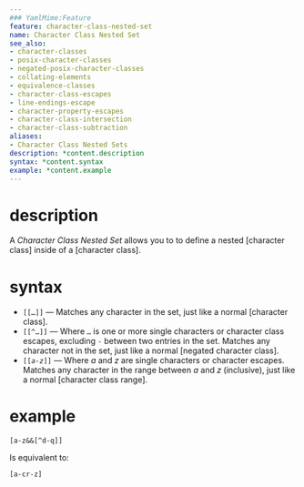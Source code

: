 ```yaml
---
### YamlMime:Feature
feature: character-class-nested-set
name: Character Class Nested Set
see_also:
- character-classes
- posix-character-classes
- negated-posix-character-classes
- collating-elements
- equivalence-classes
- character-class-escapes
- line-endings-escape
- character-property-escapes
- character-class-intersection
- character-class-subtraction
aliases:
- Character Class Nested Sets
description: *content.description
syntax: *content.syntax
example: *content.example
---
```

# description

A <dfn>Character Class Nested Set</dfn> allows you to to define a nested [character class] inside of a [character class].

# syntax

- `[[…]]` &mdash; Matches any character in the set, just like a normal [character class].
- `[[^…]]` &mdash; Where `…` is one or more single characters or character class escapes, excluding `-` between two entries in the set. Matches any character not in the set, just like a normal [negated character class].
- <code>[[*a*-*z*]]</code> &mdash; Where *a* and *z* are single characters or character escapes. Matches any character in the range between *a* and *z* (inclusive), just like a normal [character class range].

# example

```
[a-z&&[^d-q]]
```

Is equivalent to:

```re
[a-cr-z]
```